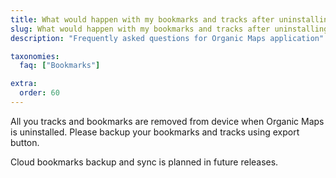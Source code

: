 ```yaml
---
title: What would happen with my bookmarks and tracks after uninstalling app?
slug: What would happen with my bookmarks and tracks after uninstalling app?
description: "Frequently asked questions for Organic Maps application"

taxonomies:
  faq: ["Bookmarks"]

extra:
  order: 60
---
```


All you tracks and bookmarks are removed from device when Organic Maps is uninstalled. Please backup your bookmarks and tracks using export button.

Cloud bookmarks backup and sync is planned in future releases.
